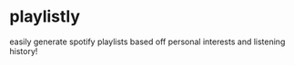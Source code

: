 # playlistly

easily generate spotify playlists based off personal interests and listening history!
